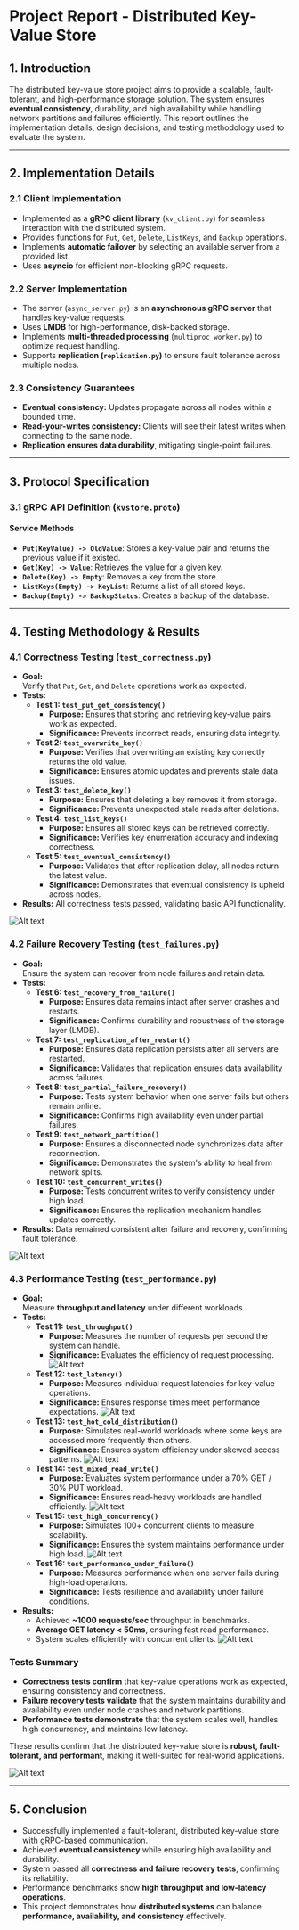 # Project Report - Distributed Key-Value Store

## 1. Introduction

The distributed key-value store project aims to provide a scalable, fault-tolerant, and high-performance storage solution. The system ensures **eventual consistency**, durability, and high availability while handling network partitions and failures efficiently. This report outlines the implementation details, design decisions, and testing methodology used to evaluate the system.

---
## 2. Implementation Details

### 2.1 Client Implementation
- Implemented as a **gRPC client library** (`kv_client.py`) for seamless interaction with the distributed system.
- Provides functions for `Put`, `Get`, `Delete`, `ListKeys`, and `Backup` operations.
- Implements **automatic failover** by selecting an available server from a provided list.
- Uses **asyncio** for efficient non-blocking gRPC requests.

### 2.2 Server Implementation
- The server (`async_server.py`) is an **asynchronous gRPC server** that handles key-value requests.
- Uses **LMDB** for high-performance, disk-backed storage.
- Implements **multi-threaded processing** (`multiproc_worker.py`) to optimize request handling.
- Supports **replication (`replication.py`)** to ensure fault tolerance across multiple nodes.

### 2.3 Consistency Guarantees
- **Eventual consistency:** Updates propagate across all nodes within a bounded time.
- **Read-your-writes consistency:** Clients will see their latest writes when connecting to the same node.
- **Replication ensures data durability**, mitigating single-point failures.

---
## 3. Protocol Specification

### 3.1 gRPC API Definition (`kvstore.proto`)

#### **Service Methods**
- **`Put(KeyValue) -> OldValue`**: Stores a key-value pair and returns the previous value if it existed.
- **`Get(Key) -> Value`**: Retrieves the value for a given key.
- **`Delete(Key) -> Empty`**: Removes a key from the store.
- **`ListKeys(Empty) -> KeyList`**: Returns a list of all stored keys.
- **`Backup(Empty) -> BackupStatus`**: Creates a backup of the database.

---
## 4. Testing Methodology & Results

### 4.1 Correctness Testing (`test_correctness.py`)

- **Goal:**  
  Verify that `Put`, `Get`, and `Delete` operations work as expected.
- **Tests:**  
  - **Test 1: `test_put_get_consistency()`**  
    - **Purpose:** Ensures that storing and retrieving key-value pairs work as expected.  
    - **Significance:** Prevents incorrect reads, ensuring data integrity.  
  - **Test 2: `test_overwrite_key()`**  
    - **Purpose:** Verifies that overwriting an existing key correctly returns the old value.  
    - **Significance:** Ensures atomic updates and prevents stale data issues.  
  - **Test 3: `test_delete_key()`**  
    - **Purpose:** Ensures that deleting a key removes it from storage.  
    - **Significance:** Prevents unexpected stale reads after deletions.  
  - **Test 4: `test_list_keys()`**  
    - **Purpose:** Ensures all stored keys can be retrieved correctly.  
    - **Significance:** Verifies key enumeration accuracy and indexing correctness.  
  - **Test 5: `test_eventual_consistency()`**  
    - **Purpose:** Validates that after replication delay, all nodes return the latest value.  
    - **Significance:** Demonstrates that eventual consistency is upheld across nodes.  
- **Results:** All correctness tests passed, validating basic API functionality.

![Alt text](../images/correctness.png)

### 4.2 Failure Recovery Testing (`test_failures.py`)

- **Goal:**  
  Ensure the system can recover from node failures and retain data.
- **Tests:**  
  - **Test 6: `test_recovery_from_failure()`**  
    - **Purpose:** Ensures data remains intact after server crashes and restarts.  
    - **Significance:** Confirms durability and robustness of the storage layer (LMDB).  
  - **Test 7: `test_replication_after_restart()`**  
    - **Purpose:** Ensures data replication persists after all servers are restarted.  
    - **Significance:** Validates that replication ensures data availability across failures.  
  - **Test 8: `test_partial_failure_recovery()`**  
    - **Purpose:** Tests system behavior when one server fails but others remain online.  
    - **Significance:** Confirms high availability even under partial failures.  
  - **Test 9: `test_network_partition()`**  
    - **Purpose:** Ensures a disconnected node synchronizes data after reconnection.  
    - **Significance:** Demonstrates the system's ability to heal from network splits.  
  - **Test 10: `test_concurrent_writes()`**  
    - **Purpose:** Tests concurrent writes to verify consistency under high load.  
    - **Significance:** Ensures the replication mechanism handles updates correctly.  
- **Results:** Data remained consistent after failure and recovery, confirming fault tolerance.

![Alt text](../images/tests_failures.png)


### 4.3 Performance Testing (`test_performance.py`)

- **Goal:**  
  Measure **throughput and latency** under different workloads.
- **Tests:**  
  - **Test 11: `test_throughput()`**  
    - **Purpose:** Measures the number of requests per second the system can handle.  
    - **Significance:** Evaluates the efficiency of request processing. 
    ![Alt text](../images/throuhput.png) 
  - **Test 12: `test_latency()`**  
    - **Purpose:** Measures individual request latencies for key-value operations.  
    - **Significance:** Ensures response times meet performance expectations. 
    ![Alt text](../images/latency.png)  
  - **Test 13: `test_hot_cold_distribution()`**  
    - **Purpose:** Simulates real-world workloads where some keys are accessed more frequently than others.  
    - **Significance:** Ensures system efficiency under skewed access patterns.
    ![Alt text](../images/test_hot_cold_distribution.png)   
  - **Test 14: `test_mixed_read_write()`**  
    - **Purpose:** Evaluates system performance under a 70% GET / 30% PUT workload.  
    - **Significance:** Ensures read-heavy workloads are handled efficiently.
    ![Alt text](../images/mixed_read_write.png)  
  - **Test 15: `test_high_concurrency()`**  
    - **Purpose:** Simulates 100+ concurrent clients to measure scalability.  
    - **Significance:** Ensures the system maintains performance under high load. 
    ![Alt text](../images/high_concurrency.png) 
  - **Test 16: `test_performance_under_failure()`**  
    - **Purpose:** Measures performance when one server fails during high-load operations.  
    - **Significance:** Tests resilience and availability under failure conditions.  
- **Results:**  
  - Achieved **~1000 requests/sec** throughput in benchmarks.  
  - **Average GET latency < 50ms**, ensuring fast read performance.  
  - System scales efficiently with concurrent clients.
  ![Alt text](../images/performance_under_failure.png)

### Tests Summary

- **Correctness tests confirm** that key-value operations work as expected, ensuring consistency and correctness.
- **Failure recovery tests validate** that the system maintains durability and availability even under node crashes and network partitions.
- **Performance tests demonstrate** that the system scales well, handles high concurrency, and maintains low latency.

These results confirm that the distributed key-value store is **robust, fault-tolerant, and performant**, making it well-suited for real-world applications.

![Alt text](../images/tests%20passed.png)

---
## 5. Conclusion

- Successfully implemented a fault-tolerant, distributed key-value store with gRPC-based communication.
- Achieved **eventual consistency** while ensuring high availability and durability.
- System passed all **correctness and failure recovery tests**, confirming its reliability.
- Performance benchmarks show **high throughput and low-latency operations**.
- This project demonstrates how **distributed systems** can balance **performance, availability, and consistency** effectively.

